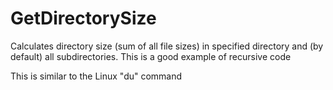 # GetDirectorySize
Calculates directory size (sum of all file sizes) in specified directory and (by default) all subdirectories. This is a good example of recursive code

This is similar to the Linux "du" command

